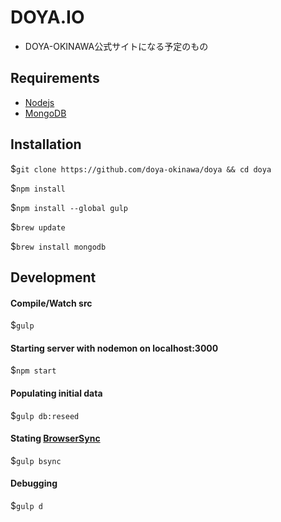 # DOYA.IO

- DOYA-OKINAWA公式サイトになる予定のもの

## Requirements

- [Nodejs](http://nodejs.org)
- [MongoDB](http://mongodb.org)

## Installation

$`git clone https://github.com/doya-okinawa/doya && cd doya`

$`npm install`

$`npm install --global gulp`

$`brew update`

$`brew install mongodb`

## Development

#### Compile/Watch src

$`gulp`

#### Starting server with nodemon on localhost:3000

$`npm start`

#### Populating initial data

$`gulp db:reseed`

####  Stating [BrowserSync](http://www.browsersync.io/)

$`gulp bsync`

#### Debugging

$`gulp d`
